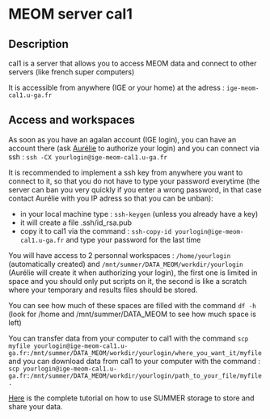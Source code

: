# MEOM server cal1

## Description

cal1 is a server that allows you to access MEOM data and connect to other servers (like french super computers)

It is accessible from anywhere (IGE or your home) at the adress : ```ige-meom-cal1.u-ga.fr```

## Access and workspaces

As soon as you have an agalan account (IGE login), you can have an account there (ask [Aurélie](mailto:aurelie.albert@univ-grenoble-alpes.fr) to authorize your login) and you can connect via ssh : ```ssh -CX yourlogin@ige-meom-cal1.u-ga.fr```

It is recommended to implement a ssh key from anywhere you want to connect to it, so that you do not have to type your password everytime (the server can ban you very quickly if you enter a wrong password, in that case contact Aurélie with you IP adress so that you can be unban):
  - in your local machine type : ```ssh-keygen``` (unless you already have a key)
  - it will create a file .ssh/id_rsa.pub
  - copy it to cal1 via the command : ```ssh-copy-id yourlogin@ige-meom-cal1.u-ga.fr``` and type your password for the last time

You will have access to 2 personnal workspaces : ```/home/yourlogin``` (automatically created) and ```/mnt/summer/DATA_MEOM/workdir/yourlogin``` (Aurélie will create it when authorizing your login), the first one is limited in space and you should only put scripts on it, the second is like a scratch where your temporary and results files should be stored.

You can see how much of these spaces are filled with the command ```df -h``` (look for /home and /mnt/summer/DATA_MEOM to see how much space is left)

You can transfer data from your computer to cal1 with the command ```scp myfile yourlogin@ige-meom-cal1.u-ga.fr:/mnt/summer/DATA_MEOM/workdir/yourlogin/where_you_want_it/myfile``` and you can download data from cal1 to your computer with the command : ```scp yourlogin@ige-meom-cal1.u-ga.fr:/mnt/summer/DATA_MEOM/workdir/yourlogin/path_to_your_file/myfile .```

[Here](https://github.com/meom-group/tutos/blob/master/summer.md) is the complete tutorial on how to use SUMMER storage to store and share your data.
